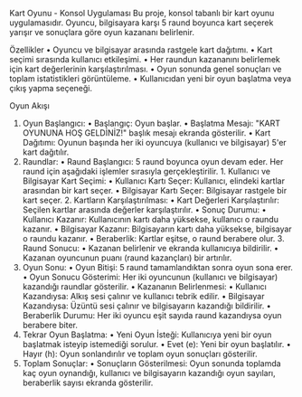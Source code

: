 Kart Oyunu - Konsol Uygulaması
Bu proje, konsol tabanlı bir kart oyunu uygulamasıdır. Oyuncu, bilgisayara karşı 5 raund boyunca kart seçerek yarışır ve sonuçlara göre oyun kazananı belirlenir.

Özellikler
    •	Oyuncu ve bilgisayar arasında rastgele kart dağıtımı.
    •	Kart seçimi sırasında kullanıcı etkileşimi.
    •	Her raundun kazananını belirlemek için kart değerlerinin karşılaştırılması.
    •	Oyun sonunda genel sonuçları ve toplam istatistikleri görüntüleme.
    •	Kullanıcıdan yeni bir oyun başlatma veya çıkış yapma seçeneği.

Oyun Akışı
1. Oyun Başlangıcı:
    •	Başlangıç: Oyun başlar.
    •	Başlatma Mesajı: "KART OYUNUNA HOŞ GELDİNİZ!" başlık mesajı ekranda gösterilir.
    •	Kart Dağıtımı: Oyunun başında her iki oyuncuya (kullanıcı ve bilgisayar) 5'er kart dağıtılır.
2. Raundlar:
    •	Raund Başlangıcı: 5 raund boyunca oyun devam eder. Her raund için aşağıdaki işlemler sırasıyla gerçekleştirilir.
        1.	Kullanıcı ve Bilgisayar Kart Seçimi:
            •	Kullanıcı Kartı Seçer: Kullanıcı, elindeki kartlar arasından bir kart seçer.
            •	Bilgisayar Kartı Seçer: Bilgisayar rastgele bir kart seçer.
        2.	Kartların Karşılaştırılması:
            •	Kart Değerleri Karşılaştırılır: Seçilen kartlar arasında değerler karşılaştırılır.
            •	Sonuç Durumu:
                •	Kullanıcı Kazanır: Kullanıcının kartı daha yüksekse, kullanıcı o raundu kazanır.
                •	Bilgisayar Kazanır: Bilgisayarın kartı daha yüksekse, bilgisayar o raundu kazanır.
                •	Beraberlik: Kartlar eşitse, o raund berabere olur.
        3.	Raund Sonucu:
            •	Kazanan belirlenir ve ekranda kullanıcıya bildirilir.
            •	Kazanan oyuncunun puanı (raund kazançları) bir artırılır.
3. Oyun Sonu:
    •	Oyun Bitişi: 5 raund tamamlandıktan sonra oyun sona erer.
    •	Oyun Sonucu Gösterimi: Her iki oyuncunun (kullanıcı ve bilgisayar) kazandığı raundlar gösterilir.
    •	Kazananın Belirlenmesi:
        •	Kullanıcı Kazandıysa: Alkış sesi çalınır ve kullanıcı tebrik edilir.
        •	Bilgisayar Kazandıysa: Üzüntü sesi çalınır ve bilgisayarın kazandığı bildirilir.
        •	Beraberlik Durumu: Her iki oyuncu eşit sayıda raund kazandıysa oyun berabere biter.
4. Tekrar Oyun Başlatma:
    •	Yeni Oyun İsteği: Kullanıcıya yeni bir oyun başlatmak isteyip istemediği sorulur.
        •	Evet (e): Yeni bir oyun başlatılır.
        •	Hayır (h): Oyun sonlandırılır ve toplam oyun sonuçları gösterilir.
5. Toplam Sonuçlar:
    •	Sonuçların Gösterilmesi: Oyun sonunda toplamda kaç oyun oynandığı, kullanıcı ve bilgisayarın kazandığı oyun sayıları, beraberlik sayısı ekranda gösterilir.

